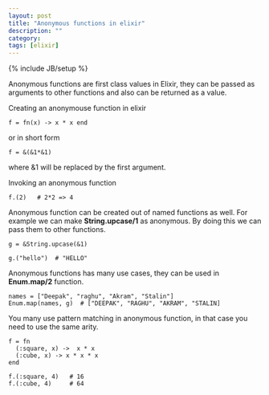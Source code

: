 ```yaml
---
layout: post
title: "Anonymous functions in elixir"
description: ""
category: 
tags: [elixir]
---
```

{% include JB/setup %}

Anonymous functions are first class values in Elixir, they can be passed as arguments to other functions and also can be returned as a value.

Creating an anonymouse function in elixir

    f = fn(x) -> x * x end

or in short form

    f = &(&1*&1)

where &1 will be replaced by the first argument.

Invoking an anonymous function

    f.(2)   # 2*2 => 4

Anonymous function can be created out of named functions as well. For example we can make **String.upcase/1** as anonymous. By doing this we can pass them to other functions.

    g = &String.upcase(&1)

    g.("hello")  # "HELLO"

Anonymous functions has many use cases, they can be used in **Enum.map/2** function.

    names = ["Deepak", "raghu", "Akram", "Stalin"]
    Enum.map(names, g)  # ["DEEPAK", "RAGHU", "AKRAM", "STALIN]

You many use pattern matching in anonymous function, in that case you need to use the same arity.

    f = fn
      (:square, x) ->  x * x
      (:cube, x) -> x * x * x
    end

    f.(:square, 4)   # 16
    f.(:cube, 4)     # 64




